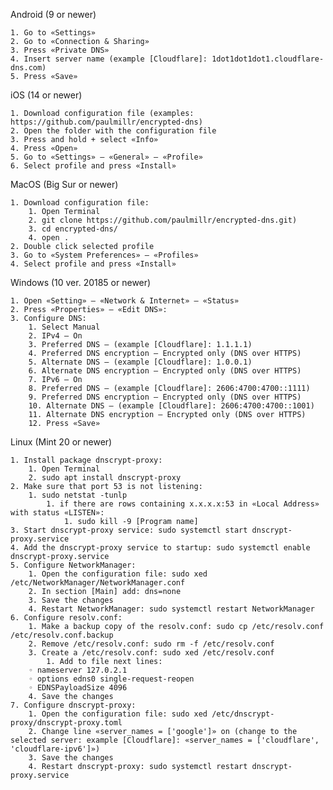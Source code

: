 Android (9 or newer)

    1. Go to «Settings»
    2. Go to «Connection & Sharing»
    3. Press «Private DNS»
    4. Insert server name (example [Cloudflare]: 1dot1dot1dot1.cloudflare-dns.com)
    5. Press «Save»

iOS (14 or newer)

    1. Download configuration file (examples: https://github.com/paulmillr/encrypted-dns)
    2. Open the folder with the configuration file
    3. Press and hold + select «Info»
    4. Press «Open»
    5. Go to «Settings» — «General» — «Profile»
    6. Select profile and press «Install»

MacOS (Big Sur or newer)

    1. Download configuration file:
        1. Open Terminal
        2. git clone https://github.com/paulmillr/encrypted-dns.git)
        3. cd encrypted-dns/
        4. open .
    2. Double click selected profile
    3. Go to «System Preferences» — «Profiles»
    4. Select profile and press «Install»

Windows (10 ver. 20185 or newer)

    1. Open «Setting» — «Network & Internet» — «Status»
    2. Press «Properties» — «Edit DNS»:
    3. Configure DNS:
        1. Select Manual
        2. IPv4 — On
        3. Preferred DNS — (example [Cloudflare]: 1.1.1.1)
        4. Preferred DNS encryption — Encrypted only (DNS over HTTPS)
        5. Alternate DNS — (example [Cloudflare]: 1.0.0.1)
        6. Alternate DNS encryption — Encrypted only (DNS over HTTPS)
        7. IPv6 — On
        8. Preferred DNS — (example [Cloudflare]: 2606:4700:4700::1111)
        9. Preferred DNS encryption — Encrypted only (DNS over HTTPS)
        10. Alternate DNS — (example [Cloudflare]: 2606:4700:4700::1001)
        11. Alternate DNS encryption — Encrypted only (DNS over HTTPS)
        12. Press «Save»

Linux (Mint 20 or newer)

    1. Install package dnscrypt-proxy:
        1. Open Terminal
        2. sudo apt install dnscrypt-proxy
    2. Make sure that port 53 is not listening:
        1. sudo netstat -tunlp
            1. if there are rows containing x.x.x.x:53 in «Local Address» with status «LISTEN»:
                1. sudo kill -9 [Program name]
    3. Start dnscrypt-proxy service: sudo systemctl start dnscrypt-proxy.service
    4. Add the dnscrypt-proxy service to startup: sudo systemctl enable dnscrypt-proxy.service
    5. Configure NetworkManager:
        1. Open the configuration file: sudo xed /etc/NetworkManager/NetworkManager.conf
        2. In section [Main] add: dns=none
        3. Save the changes
        4. Restart NetworkManager: sudo systemctl restart NetworkManager
    6. Configure resolv.conf:
        1. Make a backup copy of the resolv.conf: sudo cp /etc/resolv.conf /etc/resolv.conf.backup
        2. Remove /etc/resolv.conf: sudo rm -f /etc/resolv.conf
        3. Create a /etc/resolv.conf: sudo xed /etc/resolv.conf
            1. Add to file next lines:
        ◦ nameserver 127.0.2.1
        ◦ options edns0 single-request-reopen
        ◦ EDNSPayloadSize 4096
        4. Save the changes
    7. Configure dnscrypt-proxy: 
        1. Open the configuration file: sudo xed /etc/dnscrypt-proxy/dnscrypt-proxy.toml
        2. Change line «server_names = ['google']» on (change to the selected server: example [Cloudflare]: «server_names = ['cloudflare', 'cloudflare-ipv6']»)
        3. Save the changes
        4. Restart dnscrypt-proxy: sudo systemctl restart dnscrypt-proxy.service